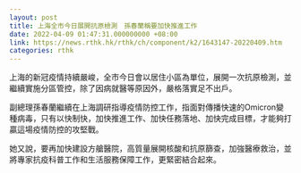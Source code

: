 ```yaml
---
layout: post
title: 上海全市今日展開抗原檢測　孫春蘭稱要加快推進工作
date: 2022-04-09 01:47:31.000000000 +08:00
link: https://news.rthk.hk/rthk/ch/component/k2/1643147-20220409.htm
categories: rthk
---
```


上海的新冠疫情持續嚴峻，全市今日會以居住小區為單位，展開一次抗原檢測，並繼續實施分區管控，除了因病就醫等原因外，嚴格落實足不出戶。

副總理孫春蘭繼續在上海調研指導疫情防控工作，指面對傳播快速的Omicron變種病毒，只有以快制快，加快推進工作、加快任務落地、加快完成目標，才能夠打贏這場疫情防控的攻堅戰。

她又說，要再加快建設方艙醫院，高質量展開核酸和抗原篩查，加強醫療救治，並將專家抗疫科普工作和生活服務保障工作，更緊密結合起來。
